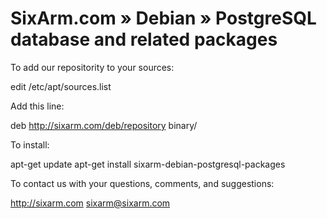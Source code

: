 # SixArm.com » Debian » PostgreSQL database and related packages

To add our repositority to your sources:

   edit /etc/apt/sources.list

Add this line:

   deb http://sixarm.com/deb/repository binary/

To install:

   apt-get update
   apt-get install sixarm-debian-postgresql-packages

To contact us with your questions, comments, and suggestions:

   http://sixarm.com
   sixarm@sixarm.com
